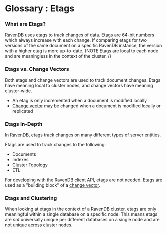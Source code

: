 ﻿# Glossary : Etags

### What are Etags?

RavenDB uses etags to track changes of data. Etags are 64-bit numbers which always increase with each change.
If comparing etags for two versions of the same document on a specific RavenDB instance, the version with a higher etag is more up-to-date.
{NOTE Etags are local to each node and are meaningless in the context of the cluster. /}

### Etags vs. Change Vectors

Both etags and change vectors are used to track document changes. Etags have meaning local to cluster nodes, and change vectors have meaning cluster-wide.

* An etag is only incremented when a document is modified locally
* [Change vector](../server/clustering/change-vector) may be changed when a document is modified locally or replicated

### Etags In-Depth

In RavenDB, etags track changes on many different types of server entities. 

Etags are used to track changes to the following:

* Documents
* Indexes
* Cluster Topology
* ETL

For developing with the RavenDB client API, etags are not needed. Etags are used as a "building block" of a [change vector](../server/clustering/change-vector).

### Etags and Clustering

When looking at etags in the context of a RavenDB cluster, etags are only meaningful within a single database on a specific node.
This means etags are _not_ universally unique per different databases on a single node and are not unique across cluster nodes.
